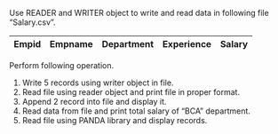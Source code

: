 Use READER and WRITER object to write and read data in following file “Salary.csv”.

| Empid | Empname | Department | Experience | Salary |
|-------|---------|------------|------------|--------|

Perform following operation.

1.	Write 5 records using writer object in file.
2.	Read file using reader object and print file in proper format.
3.	Append 2 record into file and display it.
4.	Read data from file and print total salary of “BCA” department.
5.	Read file using PANDA library and display records.
